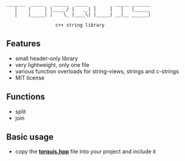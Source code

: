 [torquis.hpp]: https://github.com/devfix/torquis/blob/main/torquis.hpp

```
_______  _____   ______  _____  _     _ _____ _______
   |    |     | |_____/ |   __| |     |   |   |______
   |    |_____| |    \_ |____\| |_____| __|__ ______|

                  c++ string library
```

## Features
* small header-only library
* very lightweight, only one file
* various function overloads for string-views, strings and c-strings
* MIT license

## Functions
* split
* join

## Basic usage
* copy the <b>[torquis.hpp][torquis.hpp]</b> file into your project and include it

